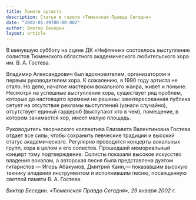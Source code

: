 ```yaml
---
title: Памяти артиста
description: Статья в газете «Тюменская Правда Сегодня»
date: "2002-01-29T00:00:00Z"
author: Виктор Беседин
layout: article
---
```


В минувшую субботу на сцене ДК «Нефтяник» состоялось выступление солистов Тюменского областного академического любительского хора им. В. А. Гостева.

Владимир Александрович был вдохновителем, организатором и первым руководителем хора. К сожалению, в 1990 году артиста не стало. Но дело, начатое мастером вокального жанра, живет и поныне. Несмотря на успешные выступления хора, существует ряд проблем, которые до настоящего времени не решены: заинтересованная публика сетует на отсутствие рекламы выступлений (узнали случайно), отсутствует единый гардероб (выступают кто в чем), помещение, в котором занимается хор, имеет малую площадь.

Руководитель творческого коллектива Елизавета Валентиновна Гостева отдает все силы, чтобы сохранить певческие традиции и высокий статус академического. Регулярно проводятся концерты вокальных групп, хора в целом и его солистов. Прошедший мемориальный концерт тому подтверждение. Солисты показали высокое искусство владения вокалом, а авторская песня была представлена дуэтом гитаристов — Игорь Абакумов, Дмитрий Канн,— показавшим высокую технику владения инструментом и исполнившим песню, посвященную светлой памяти В. А. Гостева.

*Виктор Беседин. «Тюменская Правда Сегодня», 29 января 2002 г.*

